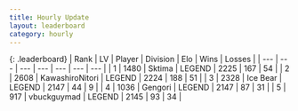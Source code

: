 ```yaml
---
title: Hourly Update
layout: leaderboard
category: hourly
---
```


{: .leaderboard}
| Rank | LV | Player | Division | Elo | Wins | Losses |
| --- | --- | --- | --- | --- | --- | --- |
| <span data-change="1">1</span> | 1480 | <span title="ID: 353063">Sktima</span> | LEGEND | <span data-change="22">2225</span> | <span data-change="4">167</span> | <span data-change="0">54</span> |
| <span data-change="-1">2</span> | 2608 | <span title="ID: 164871">KawashiroNitori</span> | LEGEND | <span data-change="0">2224</span> | <span data-change="0">188</span> | <span data-change="0">51</span> |
| <span data-change="0">3</span> | 2328 | <span title="ID: 417840">Ice Bear</span> | LEGEND | <span data-change="0">2147</span> | <span data-change="0">44</span> | <span data-change="0">9</span> |
| <span data-change="0">4</span> | 1036 | <span title="ID: 294236">Gengori</span> | LEGEND | <span data-change="0">2147</span> | <span data-change="0">87</span> | <span data-change="0">31</span> |
| <span data-change="0">5</span> | 917 | <span title="ID: 418052">vbuckguymad</span> | LEGEND | <span data-change="0">2145</span> | <span data-change="0">93</span> | <span data-change="0">34</span> |